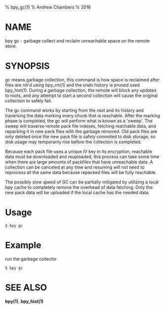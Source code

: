 % bpy_gc(1)
% Andrew Chambers
% 2016

# NAME

bpy gc - garbage collect and reclaim unreachable space on the remote store.

# SYNOPSIS

gc means garbage collection, this command is how space is reclaimed after
files are rm'd using bpy_rm(1) and the undo history is pruned used bpy_hist(1). During a garbage collection, the remote will block any updates to roots, and any attempt to start a second collection will cause the original collection to safely fail.

The gc command works by starting from the root and its history and traversing the data marking every chunk that is reachable.
After the marking phase is completed, the gc will perform what is known as a 'sweep'.
The sweep will traverse remote pack file indexes, fetching reachable data, and repacking it
in new pack files with the garbage removed. Old pack files are only deleted once
the new pack file is safely commited to disk storage, so disk usage may temporarily rise before
the collection is completed.

Because each pack file uses a unique IV key in its encryption, reachable data must be downloaded and reuploaded,
this process can take some time when there are large amounts of packfiles that have unreachable data .A collection can be
canceled at any time and resuming will not need to reprocess all the same data because repacked files will be fully reachable.

The possibly slow speed of GC can be partially mitigated by utilizing a local bpy cache to completely remove
the overhead of data fetching. Only the new pack data will be uploaded if the local cache has the needed data.

# Usage

```$ bpy gc```

# Example

run the garbage collector

```
$ bpy gc
```

# SEE ALSO

**bpy(1)**, **bpy_hist(1)**
